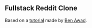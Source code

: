 ## Fullstack Reddit Clone

Based on a [tutorial](https://www.youtube.com/watch?v=I6ypD7qv3Z8) made by [Ben Awad](https://github.com/benawad).
